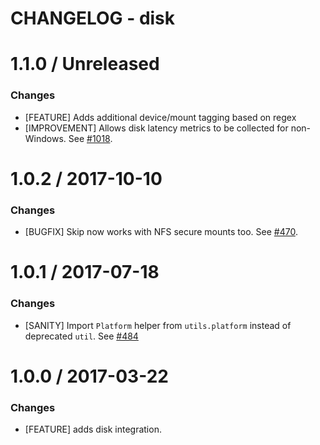 # CHANGELOG - disk

1.1.0 / Unreleased
==================

### Changes

* [FEATURE] Adds additional device/mount tagging based on regex
* [IMPROVEMENT] Allows disk latency metrics to be collected for non-Windows. See [#1018][].

1.0.2 / 2017-10-10
==================

### Changes

* [BUGFIX] Skip now works with NFS secure mounts too. See [#470][].

1.0.1 / 2017-07-18
==================

### Changes

* [SANITY] Import `Platform` helper from `utils.platform` instead of deprecated `util`. See [#484][]

1.0.0 / 2017-03-22
==================

### Changes

* [FEATURE] adds disk integration.

<!--- The following link definition list is generated by PimpMyChangelog --->
[#470]: https://github.com/DataDog/integrations-core/issues/470
[#484]: https://github.com/DataDog/integrations-core/issues/484
[#1018]: https://github.com/DataDog/integrations-core/issues/1018
